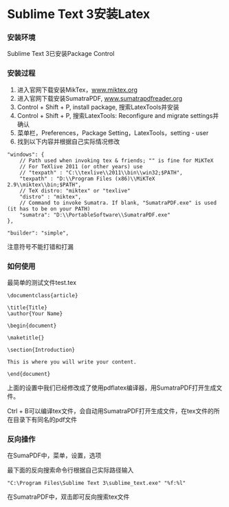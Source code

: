 # Sublime Text 3安装Latex

### 安装环境
Sublime Text 3已安装Package Control

### 安装过程

1. 进入官网下载安装MikTex，www.miktex.org
2. 进入官网下载安装SumatraPDF, www.sumatrapdfreader.org
3. Control + Shift + P, install package, 搜索LatexTools并安装
4. Control + Shift + P, 搜索LatexTools: Reconfigure and migrate settings并确认
5. 菜单栏，Preferences，Package Setting，LatexTools，setting - user
6. 找到以下内容并根据自己实际情况修改

```
"windows": {
	// Path used when invoking tex & friends; "" is fine for MiKTeX
	// For TeXlive 2011 (or other years) use
	// "texpath" : "C:\\texlive\\2011\\bin\\win32;$PATH",
	"texpath" : "D:\\Program Files (x86)\\MiKTeX 2.9\\miktex\\bin;$PATH",
	// TeX distro: "miktex" or "texlive"
	"distro" : "miktex",
	// Command to invoke Sumatra. If blank, "SumatraPDF.exe" is used (it has to be on your PATH)
	"sumatra": "D:\\PortableSoftware\\SumatraPDF.exe"
},

"builder": "simple",
```

注意符号不能打错和打漏

### 如何使用

最简单的测试文件test.tex
```
\documentclass{article}
  
\title{Title}
\author{Your Name}
  
\begin{document}
  
\maketitle{}
  
\section{Introduction}
  
This is where you will write your content.
  
\end{document}
```

上面的设置中我们已经修改成了使用pdflatex编译器，用SumatraPDF打开生成文件。

Ctrl + B可以编译tex文件，会自动用SumatraPDF打开生成文件，在tex文件的所在目录下有同名的pdf文件

### 反向操作

在SumaPDF中，菜单，设置，选项

最下面的反向搜索命令行根据自己实际路径输入

`"C:\Program Files\Sublime Text 3\sublime_text.exe" "%f:%l"`

在SumatraPDF中，双击即可反向搜索tex文件